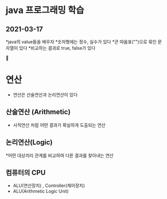 # java 프로그래밍 학습
## 2021-03-17

*java의 value들을 배우자
*숫자형에는 정수, 실수가 있다
*큰 따옴표("")으로 묶인 문자열이 있다
*비교하는 결과로 true, false가 있다


:dizzy:

# 연산
* 연산은 산술연산과 논리연산이 있다


## 산술연산 (Arithmetic)
* 사칙연산 처럼 어떤 결과가 확실하게 도출되는 연산

## 논리연산(Logic)
*어떤 대상끼리 관계를 비교하여 다른 결과를 찾아내는 연산

## 컴퓨터의 CPU
* ALU(연산장치) , Controller(제어장치)
* ALU(Arithmetic Logic Unit)
